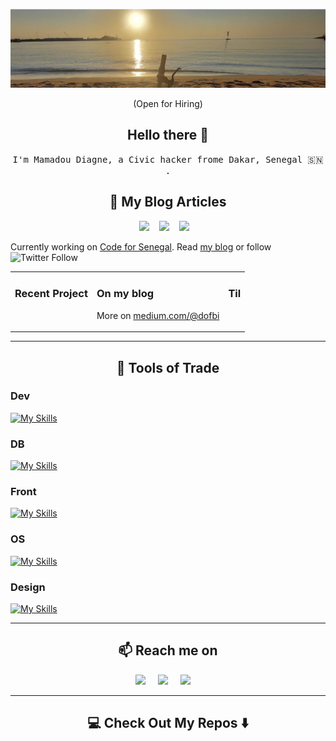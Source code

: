 ![cover](/assets/cover.jpg)
<p align="center"> (Open for Hiring)</p>

<h2 align="center"> Hello there 👋 </h2>
<p align="center">
  <samp>I'm Mamadou Diagne, a Civic hacker frome Dakar, Senegal 🇸🇳 .</samp>
</p>

<h2 align="center">💬 My Blog Articles</h2>
<p align="center" align='right'>
  <a target="_blank"href="https://dofbi.medium.com"><img src="https://img.shields.io/badge/Medium%20-%231572B6.svg?&style=for-the-badge&logo=medium&logoColor=white" /></a>&nbsp;&nbsp;&nbsp;
  <a target="_blank"href="https://til.dofbi.com/"><img src="https://img.shields.io/badge/Hashnode-2962FF?style=for-the-badge&logo=hashnode&logoColor=white" /></a>&nbsp;&nbsp;&nbsp;
  <a target="_blank"href="https://dev.to/dofbi"><img src="https://img.shields.io/badge/dev.to-%2312100E.svg?&style=for-the-badge&logo=dev.to&logoColor=white" /></a>&nbsp;&nbsp;&nbsp;
</p>

Currently working on [Code for Senegal](https://github.com/Code-for-Senegal). Read [my blog](https://medium.com/@dofbi) or follow ![Twitter Follow](https://img.shields.io/twitter/follow/dofbi?label=dofbi&style=social)

<table><tr><td valign="top">

### Recent Project
<!-- recent_releases starts -->
<!-- recent_releases ends -->
</td><td valign="top">

### On my blog
<!-- blog starts -->
<!-- blog ends -->
More on [medium.com/@dofbi](https://medium.com/@dofbi)
</td><td valign="top">
  
### Til
  
</td> 
<table>
  

<hr>

<h2 align="center"> 🔭 Tools of Trade</h2>

### Dev
  
[![My Skills](https://skillicons.dev/icons?i=js,ts,py,ruby,nodejs,r,c,php)](https://linktr.ee/dofbi)
  
### DB
  
[![My Skills](https://skillicons.dev/icons?i=graphql,prisma,postgres,mongodb,mysql,firebase,supabase,grafana)](https://linktr.ee/dofbi)

### Front
  
[![My Skills](https://skillicons.dev/icons?i=html,md,css,jquery,svg,bootstrap,sass,tailwind,styledcomponents,svelte,react,gatsby,vue,nuxtjs,angular,electron,rails,wordpress)](https://linktr.ee/dofbi)

### OS
  
[![My Skills](https://skillicons.dev/icons?i=linux,bash,git,vim,vscode,docker,discord,aws)](https://linktr.ee/dofbi)

### Design  
  
[![My Skills](https://skillicons.dev/icons?i=figma,blender,ai,ps,pr,ae)](https://linktr.ee/dofbi)

<hr>

<h2  align="center">📫 Reach me on</h2>
<p align="center">
  <a target="_blank"href="https://www.linkedin.com/in/dofbi"><img src="https://img.shields.io/badge/linkedin-%230077B5.svg?&style=for-the-badge&logo=linkedin&logoColor=white" /></a>&nbsp;&nbsp;&nbsp;&nbsp;
  <a target="_blank"href="https://twitter.com/dofbi"><img src="https://img.shields.io/badge/twitter-%231DA1F2.svg?&style=for-the-badge&logo=twitter&logoColor=white" /></a>&nbsp;&nbsp;&nbsp;&nbsp;
  <a href="mailto:genova@dofbi.com?subject=Hello%20dofbi,%20From%20Github"><img src="https://img.shields.io/badge/gmail-%23D14836.svg?&style=for-the-badge&logo=gmail&logoColor=white" /></a>&nbsp;&nbsp;&nbsp;&nbsp;
</p>
  
<hr>

<h2  align="center">💻 Check Out My Repos ⬇️ </h2>
